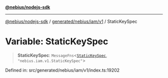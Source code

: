 [**@nebius/nodejs-sdk**](../../../../../README.md)

***

[@nebius/nodejs-sdk](../../../../../README.md) / [generated/nebius/iam/v1](../README.md) / StaticKeySpec

# Variable: StaticKeySpec

> **StaticKeySpec**: `MessageFns`\<[`StaticKeySpec`](../interfaces/StaticKeySpec.md), `"nebius.iam.v1.StaticKeySpec"`\>

Defined in: src/generated/nebius/iam/v1/index.ts:19202

